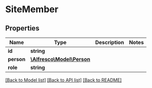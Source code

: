 # SiteMember

## Properties
Name | Type | Description | Notes
------------ | ------------- | ------------- | -------------
**id** | **string** |  | 
**person** | [**\Alfresco\Model\Person**](Person.md) |  | 
**role** | **string** |  | 

[[Back to Model list]](../README.md#documentation-for-models) [[Back to API list]](../README.md#documentation-for-api-endpoints) [[Back to README]](../README.md)


